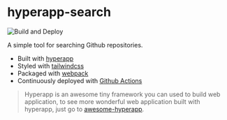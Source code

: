 # hyperapp-search

![Build and Deploy](https://github.com/ricosmall/hyperapp-demo/workflows/Build%20and%20Deploy/badge.svg)

A simple tool for searching Github repositories.

- Built with [hyperapp](https://hyperapp.dev)
- Styled with [tailwindcss](https://tailwindcss.com)
- Packaged with [webpack](https://webpack.js.org)
- Continuously deployed with [Github Actions](https://help.github.com/en/actions)

> Hyperapp is an awesome tiny framework you can used to build web application, to see more wonderful web application built with hyperapp, just go to [awesome-hyperapp](https://github.com/jorgebucaran/awesome-hyperapp).
